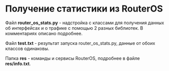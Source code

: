 # Получение статистики из RouterOS

Файл **router_os_stats.py** - надстройка с классами для получения данных об интерфейсах и о трафике с помощью 2 разных библиотек.
В комментариях описано подробнее.

Файл **test.txt** - результат запуска router_os_stats.py, данные от обоих классов одинаковы.

Папка **res** - команды и сервисы RouterOS, подробнее в файле **res/info.txt**.

